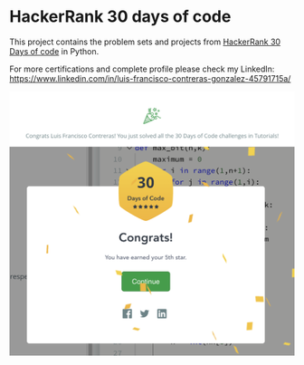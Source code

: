 # HackerRank 30 days of code

This project contains the problem sets and projects from [HackerRank 30 Days of code](https://www.hackerrank.com/domains/tutorials/30-days-of-code) in Python.

For more certifications and complete profile please check my LinkedIn: https://www.linkedin.com/in/luis-francisco-contreras-gonzalez-45791715a/

![Badge](completed.png)
![Badge](BADGE.PNG)
